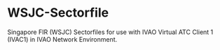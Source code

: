 # WSJC-Sectorfile
Singapore FIR (WSJC) Sectorfiles for use with IVAO Virtual ATC Client 1 (IVAC1) in IVAO Network Environment.

